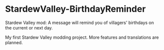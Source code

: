 # StardewValley-BirthdayReminder
Stardew Valley mod: A message will remind you of villagers' birthdays on the current or next day.

My first Stardew Valley modding project. More features and translations are planned.
